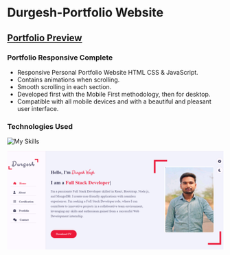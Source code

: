 # Durgesh-Portfolio Website
## [Portfolio Preview ](https://durgesh14portfolio.netlify.app/)
### Portfolio Responsive Complete

- Responsive Personal Portfolio Website HTML CSS & JavaScript.
- Contains animations when scrolling.
- Smooth scrolling in each section.
- Developed first with the Mobile First methodology, then for desktop.
- Compatible with all mobile devices and with a beautiful and pleasant user interface.

### Technologies Used
  ![My Skills](https://go-skill-icons.vercel.app/api/icons?i=js,html,css,wasm)

![preview img](/img/portfilio-img.png)

